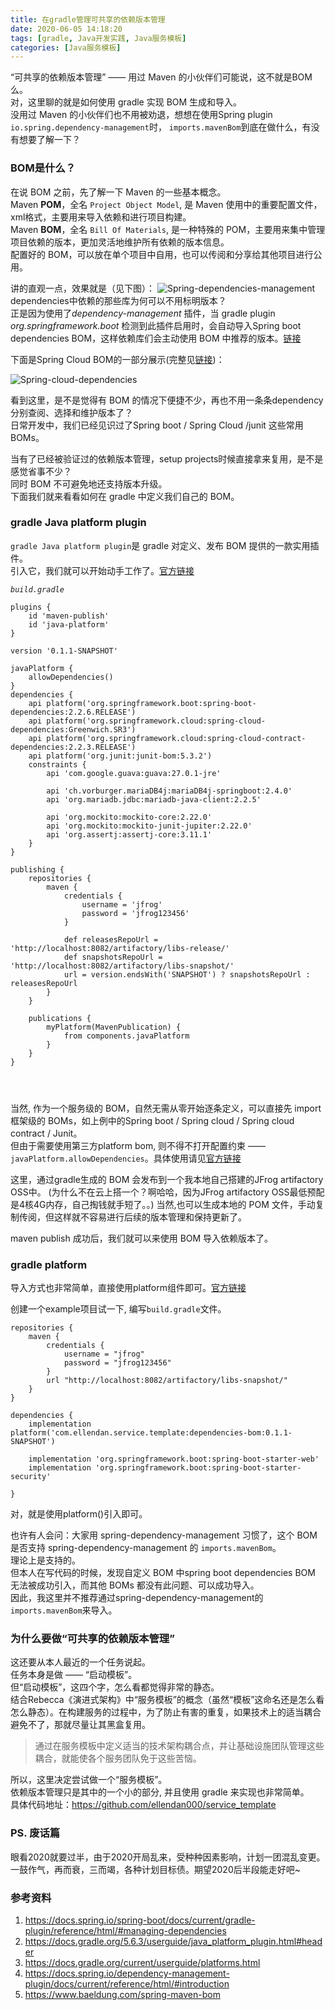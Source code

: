 ```yaml
---
title: 在gradle管理可共享的依赖版本管理  
date: 2020-06-05 14:18:20  
tags: [gradle, Java开发实践, Java服务模板]  
categories: [Java服务模板]  
---
```


“可共享的依赖版本管理” —— 用过 Maven 的小伙伴们可能说，这不就是BOM么。  
对，这里聊的就是如何使用 gradle 实现 BOM 生成和导入。  
没用过 Maven 的小伙伴们也不用被劝退，想想在使用Spring plugin `io.spring.dependency-management`时，
`imports.mavenBom`到底在做什么，有没有想要了解一下？
<!-- more -->

### BOM是什么？
在说 BOM 之前，先了解一下 Maven 的一些基本概念。  
Maven __POM__，全名 `Project Object Model`, 是 Maven 使用中的重要配置文件，xml格式，主要用来导入依赖和进行项目构建。  
Maven __BOM__，全名 `Bill Of Materials`, 是一种特殊的 POM，主要用来集中管理项目依赖的版本，更加灵活地维护所有依赖的版本信息。  
配置好的 BOM，可以放在单个项目中自用，也可以传阅和分享给其他项目进行公用。

讲的直观一点，效果就是（见下图）：
![Spring-dependencies-management](在gradle管理可共享的依赖版本/Spring-dependencies-management.png)
dependencies中依赖的那些库为何可以不用标明版本？  
正是因为使用了*dependency-management* 插件，当 gradle plugin *org.springframework.boot* 检测到此插件启用时，会自动导入Spring boot dependencies BOM，这样依赖库们会主动使用 BOM 中推荐的版本。[链接](https://docs.spring.io/spring-boot/docs/current/gradle-plugin/reference/html/#managing-dependencies)

下面是Spring Cloud BOM的一部分展示(完整见[链接](https://github.com/spring-cloud/spring-cloud-release/blob/vHoxton.SR5/spring-cloud-dependencies/pom.xml))：

![Spring-cloud-dependencies](在gradle管理可共享的依赖版本/Spring-cloud-dependencies.png)

看到这里，是不是觉得有 BOM 的情况下便捷不少，再也不用一条条dependency分别查阅、选择和维护版本了？  
日常开发中，我们已经见识过了Spring boot / Spring Cloud /junit 这些常用 BOMs。

当有了已经被验证过的依赖版本管理，setup projects时候直接拿来复用，是不是感觉省事不少？  
同时 BOM 不可避免地还支持版本升级。  
下面我们就来看看如何在 gradle 中定义我们自己的 BOM。

### gradle Java platform plugin
`gradle Java platform plugin`是 gradle 对定义、发布 BOM 提供的一款实用插件。  
引入它，我们就可以开始动手工作了。[官方链接](https://docs.gradle.org/5.6.3/userguide/java_platform_plugin.html#header)

_`build.gradle`_

```
plugins {
    id 'maven-publish'
    id 'java-platform'
}

version '0.1.1-SNAPSHOT'

javaPlatform {
    allowDependencies()
}
dependencies {
    api platform('org.springframework.boot:spring-boot-dependencies:2.2.6.RELEASE')
    api platform('org.springframework.cloud:spring-cloud-dependencies:Greenwich.SR3')
    api platform('org.springframework.cloud:spring-cloud-contract-dependencies:2.2.3.RELEASE')
    api platform('org.junit:junit-bom:5.3.2')
    constraints {
        api 'com.google.guava:guava:27.0.1-jre'

        api 'ch.vorburger.mariaDB4j:mariaDB4j-springboot:2.4.0'
        api 'org.mariadb.jdbc:mariadb-java-client:2.2.5'

        api 'org.mockito:mockito-core:2.22.0'
        api 'org.mockito:mockito-junit-jupiter:2.22.0'
        api 'org.assertj:assertj-core:3.11.1'
    }
}

publishing {
    repositories {
        maven {
            credentials {
                username = 'jfrog'
                password = 'jfrog123456'
            }

            def releasesRepoUrl = 'http://localhost:8082/artifactory/libs-release/'
            def snapshotsRepoUrl = 'http://localhost:8082/artifactory/libs-snapshot/'
            url = version.endsWith('SNAPSHOT') ? snapshotsRepoUrl : releasesRepoUrl
        }
    }

    publications {
        myPlatform(MavenPublication) {
            from components.javaPlatform
        }
    }
}




```

当然, 作为一个服务级的 BOM，自然无需从零开始逐条定义，可以直接先 import 框架级的 BOMs，如上例中的Spring boot / Spring cloud / Spring cloud contract / Junit。  
但由于需要使用第三方platform bom, 则不得不打开配置约束 ——`javaPlatform.allowDependencies`。具体使用请见[官方链接](https://docs.gradle.org/5.6.3/userguide/java_platform_plugin.html#sec:java_platform_bom_import)

这里，通过gradle生成的 BOM 会发布到一个我本地自己搭建的JFrog artifactory OSS中。
(为什么不在云上搭一个？啊哈哈，因为JFrog artifactory OSS最低预配是4核4G内存，自己掏钱就手短了。。)
当然,也可以生成本地的 POM 文件，手动复制传阅，但这样就不容易进行后续的版本管理和保持更新了。

maven publish 成功后，我们就可以来使用 BOM 导入依赖版本了。

### gradle platform
导入方式也非常简单，直接使用platform组件即可。[官方链接](https://docs.gradle.org/current/userguide/platforms.html)

创建一个example项目试一下, 编写`build.gradle`文件。
```
repositories {
    maven {
        credentials {
            username = "jfrog"
            password = "jfrog123456"
        }
        url "http://localhost:8082/artifactory/libs-snapshot/"
    }
}

dependencies {
    implementation platform('com.ellendan.service.template:dependencies-bom:0.1.1-SNAPSHOT')

    implementation 'org.springframework.boot:spring-boot-starter-web'
    implementation 'org.springframework.boot:spring-boot-starter-security'

}

```
对，就是使用platform()引入即可。  

也许有人会问：大家用 spring-dependency-management 习惯了，这个 BOM 是否支持 spring-dependency-management 的 `imports.mavenBom`。  
理论上是支持的。  
但本人在写代码的时候，发现自定义 BOM 中spring boot dependencies BOM 无法被成功引入，而其他 BOMs 都没有此问题、可以成功导入。  
因此，我这里并不推荐通过spring-dependency-management的`imports.mavenBom`来导入。

### 为什么要做“可共享的依赖版本管理”
这还要从本人最近的一个任务说起。  
任务本身是做 —— “启动模板”。  
但“启动模板”，这四个字，怎么看都觉得非常的静态。  
结合Rebecca《演进式架构》中“服务模板”的概念（虽然“模板”这命名还是怎么看怎么静态）。在构建服务的过程中，为了防止有害的重复，如果技术上的适当耦合避免不了，那就尽量让其黑盒复用。  
> 通过在服务模板中定义适当的技术架构耦合点，并让基础设施团队管理这些耦合，就能使各个服务团队免于这些苦恼。  

所以，这里决定尝试做一个“服务模板”。  
依赖版本管理只是其中的一个小的部分, 并且使用 gradle 来实现也非常简单。  
具体代码地址：https://github.com/ellendan000/service_template

### PS. 废话篇
眼看2020就要过半，由于2020开局乱来，受种种因素影响，计划一团混乱变更。  
一鼓作气，再而衰，三而竭，各种计划目标债。期望2020后半段能走好吧~

### 参考资料
1. https://docs.spring.io/spring-boot/docs/current/gradle-plugin/reference/html/#managing-dependencies
2. https://docs.gradle.org/5.6.3/userguide/java_platform_plugin.html#header
3. https://docs.gradle.org/current/userguide/platforms.html
4. https://docs.spring.io/dependency-management-plugin/docs/current/reference/html/#introduction
5. https://www.baeldung.com/spring-maven-bom
